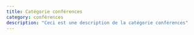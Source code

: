 ```yaml
---
title: Catégorie conférences
category: conférences
description: "Ceci est une description de la catégorie conférences"
---
```

